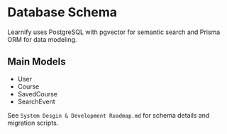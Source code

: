 # Database Schema

Learnify uses PostgreSQL with pgvector for semantic search and Prisma ORM for data modeling.

## Main Models
- User
- Course
- SavedCourse
- SearchEvent

See `System Desgin & Development Roadmap.md` for schema details and migration scripts.
